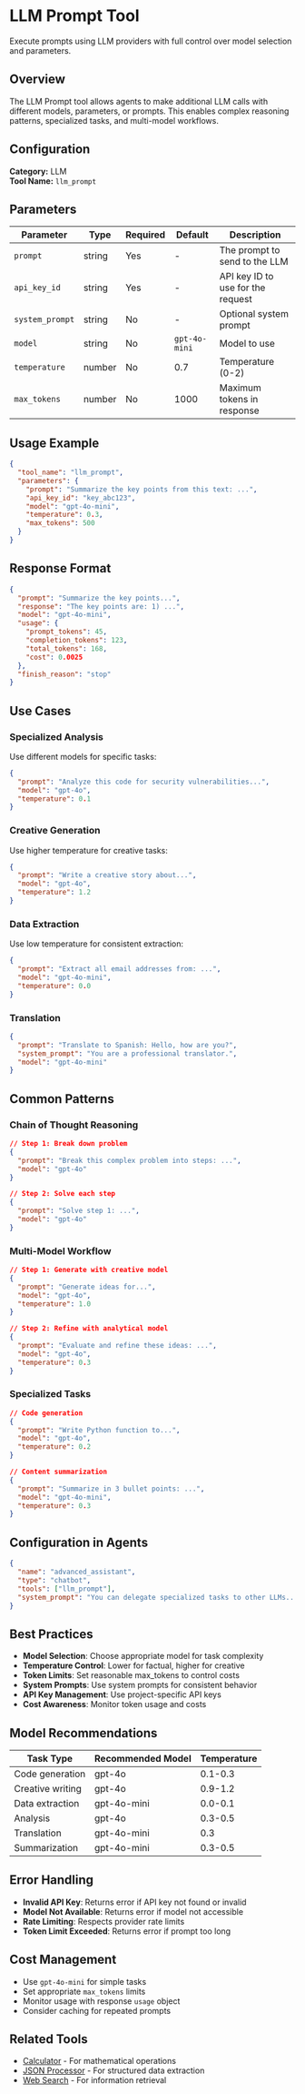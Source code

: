 # LLM Prompt Tool

Execute prompts using LLM providers with full control over model selection and parameters.

## Overview

The LLM Prompt tool allows agents to make additional LLM calls with different models, parameters, or prompts. This enables complex reasoning patterns, specialized tasks, and multi-model workflows.

## Configuration

**Category:** LLM  
**Tool Name:** `llm_prompt`

## Parameters

| Parameter       | Type   | Required | Default       | Description                       |
| --------------- | ------ | -------- | ------------- | --------------------------------- |
| `prompt`        | string | Yes      | -             | The prompt to send to the LLM     |
| `api_key_id`    | string | Yes      | -             | API key ID to use for the request |
| `system_prompt` | string | No       | -             | Optional system prompt            |
| `model`         | string | No       | `gpt-4o-mini` | Model to use                      |
| `temperature`   | number | No       | 0.7           | Temperature (0-2)                 |
| `max_tokens`    | number | No       | 1000          | Maximum tokens in response        |

## Usage Example

```json
{
  "tool_name": "llm_prompt",
  "parameters": {
    "prompt": "Summarize the key points from this text: ...",
    "api_key_id": "key_abc123",
    "model": "gpt-4o-mini",
    "temperature": 0.3,
    "max_tokens": 500
  }
}
```

## Response Format

```json
{
  "prompt": "Summarize the key points...",
  "response": "The key points are: 1) ...",
  "model": "gpt-4o-mini",
  "usage": {
    "prompt_tokens": 45,
    "completion_tokens": 123,
    "total_tokens": 168,
    "cost": 0.0025
  },
  "finish_reason": "stop"
}
```

## Use Cases

### Specialized Analysis

Use different models for specific tasks:

```json
{
  "prompt": "Analyze this code for security vulnerabilities...",
  "model": "gpt-4o",
  "temperature": 0.1
}
```

### Creative Generation

Use higher temperature for creative tasks:

```json
{
  "prompt": "Write a creative story about...",
  "model": "gpt-4o",
  "temperature": 1.2
}
```

### Data Extraction

Use low temperature for consistent extraction:

```json
{
  "prompt": "Extract all email addresses from: ...",
  "model": "gpt-4o-mini",
  "temperature": 0.0
}
```

### Translation

```json
{
  "prompt": "Translate to Spanish: Hello, how are you?",
  "system_prompt": "You are a professional translator.",
  "model": "gpt-4o-mini"
}
```

## Common Patterns

### Chain of Thought Reasoning

```json
// Step 1: Break down problem
{
  "prompt": "Break this complex problem into steps: ...",
  "model": "gpt-4o"
}

// Step 2: Solve each step
{
  "prompt": "Solve step 1: ...",
  "model": "gpt-4o"
}
```

### Multi-Model Workflow

```json
// Step 1: Generate with creative model
{
  "prompt": "Generate ideas for...",
  "model": "gpt-4o",
  "temperature": 1.0
}

// Step 2: Refine with analytical model
{
  "prompt": "Evaluate and refine these ideas: ...",
  "model": "gpt-4o",
  "temperature": 0.3
}
```

### Specialized Tasks

```json
// Code generation
{
  "prompt": "Write Python function to...",
  "model": "gpt-4o",
  "temperature": 0.2
}

// Content summarization
{
  "prompt": "Summarize in 3 bullet points: ...",
  "model": "gpt-4o-mini",
  "temperature": 0.3
}
```

## Configuration in Agents

```json
{
  "name": "advanced_assistant",
  "type": "chatbot",
  "tools": ["llm_prompt"],
  "system_prompt": "You can delegate specialized tasks to other LLMs..."
}
```

## Best Practices

- **Model Selection**: Choose appropriate model for task complexity
- **Temperature Control**: Lower for factual, higher for creative
- **Token Limits**: Set reasonable max_tokens to control costs
- **System Prompts**: Use system prompts for consistent behavior
- **API Key Management**: Use project-specific API keys
- **Cost Awareness**: Monitor token usage and costs

## Model Recommendations

| Task Type        | Recommended Model | Temperature |
| ---------------- | ----------------- | ----------- |
| Code generation  | gpt-4o            | 0.1-0.3     |
| Creative writing | gpt-4o            | 0.9-1.2     |
| Data extraction  | gpt-4o-mini       | 0.0-0.1     |
| Analysis         | gpt-4o            | 0.3-0.5     |
| Translation      | gpt-4o-mini       | 0.3         |
| Summarization    | gpt-4o-mini       | 0.3-0.5     |

## Error Handling

- **Invalid API Key**: Returns error if API key not found or invalid
- **Model Not Available**: Returns error if model not accessible
- **Rate Limiting**: Respects provider rate limits
- **Token Limit Exceeded**: Returns error if prompt too long

## Cost Management

- Use `gpt-4o-mini` for simple tasks
- Set appropriate `max_tokens` limits
- Monitor usage with response `usage` object
- Consider caching for repeated prompts

## Related Tools

- [Calculator](/tools/calculator) - For mathematical operations
- [JSON Processor](/tools/json-processor) - For structured data extraction
- [Web Search](/tools/web-search) - For information retrieval
